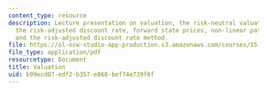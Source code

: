 ```yaml
---
content_type: resource
description: Lecture presentation on valuation, the risk-neutral valuation framework,
  the risk-adjusted discount rate, forward state prices, non-linear pattern of exposure,
  and the risk-adjusted discount rate method.
file: https://ol-ocw-studio-app-production.s3.amazonaws.com/courses/15-997-practice-of-finance-advanced-corporate-risk-management-spring-2009/b99ecd07edf2b357e868bef74e739f6f_MIT15_997s09_lec03_1.pdf
file_type: application/pdf
resourcetype: Document
title: Valuation
uid: b99ecd07-edf2-b357-e868-bef74e739f6f
---
```

